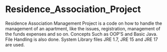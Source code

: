 # Residence_Association_Project
Residence Association Management Project is a code on how to handle the management of an apartment, like the issues, registration, management of the funds expenses and so on.
Concepts Such as OOP'S and Basic Java. File Handling is also done. System Library files JRE 1.7, JRE 15 and JRE 17 are used.
